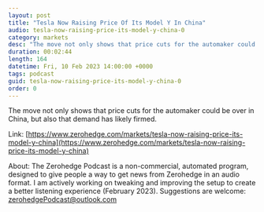 ```yaml
---
layout: post
title: "Tesla Now Raising Price Of Its Model Y In China"
audio: tesla-now-raising-price-its-model-y-china-0
category: markets
desc: "The move not only shows that price cuts for the automaker could be over in China, but also that demand has likely firmed. "
duration: 00:02:44
length: 164
datetime: Fri, 10 Feb 2023 14:00:00 +0000
tags: podcast
guid: tesla-now-raising-price-its-model-y-china-0
order: 0
---
```

The move not only shows that price cuts for the automaker could be over in China, but also that demand has likely firmed. 

Link: [https://www.zerohedge.com/markets/tesla-now-raising-price-its-model-y-china](https://www.zerohedge.com/markets/tesla-now-raising-price-its-model-y-china)

About: The Zerohedge Podcast is a non-commercial, automated program, designed to give people a way to get news from Zerohedge in an audio format.  I am actively working on tweaking and improving the setup to create a better listening experience (February 2023).  Suggestions are welcome: [zerohedgePodcast@outlook.com](mailto:zerohedgePodcast@outlook.com)